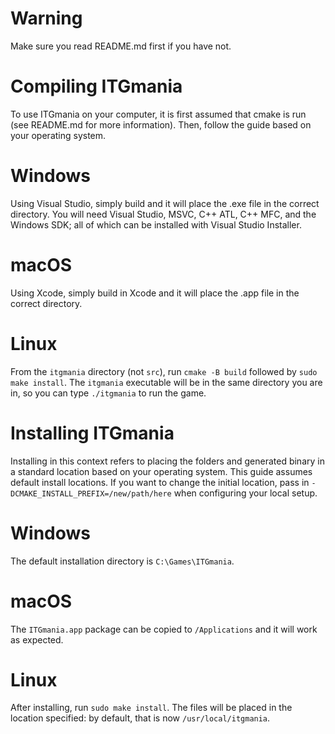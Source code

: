 Warning
==
Make sure you read README.md first if you have not.

Compiling ITGmania
==
To use ITGmania on your computer, it is first assumed that cmake is run (see README.md for more information).
Then, follow the guide based on your operating system.

Windows
===
Using Visual Studio, simply build and it will place the .exe file in the correct directory. You will need Visual Studio, MSVC, C++ ATL, C++ MFC, and the Windows SDK; all of which can be installed with Visual Studio Installer.

macOS
===
Using Xcode, simply build in Xcode and it will place the .app file in the correct directory.

Linux
===
From the `itgmania` directory (not `src`), run `cmake -B build` followed by `sudo make install`. The `itgmania` executable will be in the same directory you are in, so you can type `./itgmania` to run the game.

Installing ITGmania
==
Installing in this context refers to placing the folders and generated binary in a standard location based on your operating system.
This guide assumes default install locations.
If you want to change the initial location, pass in `-DCMAKE_INSTALL_PREFIX=/new/path/here` when configuring your local setup.

Windows
===
The default installation directory is `C:\Games\ITGmania`.

macOS
===
The `ITGmania.app` package can be copied to `/Applications` and it will work as expected.

Linux
===
After installing, run `sudo make install`. The files will be placed in the location specified:
by default, that is now `/usr/local/itgmania`.

